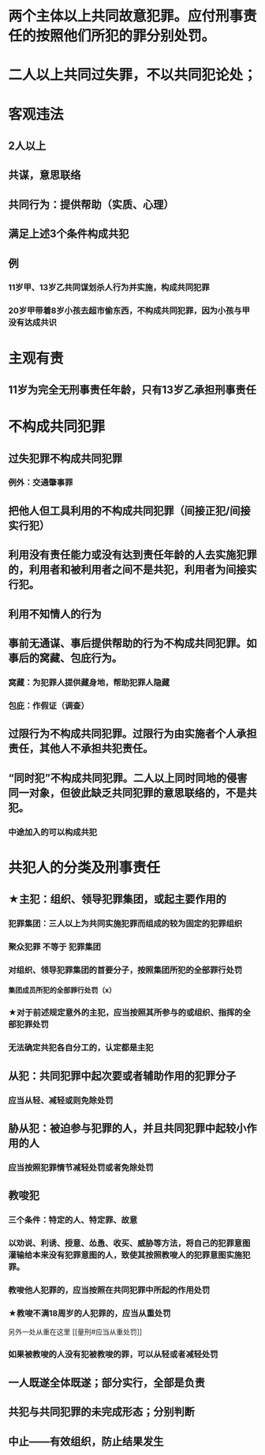 # 两个主体以上共同故意犯罪。应付刑事责任的按照他们所犯的罪分别处罚。
# 二人以上共同过失罪，不以共同犯论处；
# 客观违法
## 2人以上
## 共谋，意思联络
## 共同行为：提供帮助（实质、心理）
## 满足上述3个条件构成共犯
## 例
### 11岁甲、13岁乙共同谋划杀人行为并实施，构成共同犯罪
### 20岁甲带着8岁小孩去超市偷东西，不构成共同犯罪，因为小孩与甲没有达成共识
# 主观有责
## 11岁为完全无刑事责任年龄，只有13岁乙承担刑事责任
# 不构成共同犯罪
## 过失犯罪不构成共同犯罪
### 例外：交通肇事罪
## 把他人但工具利用的不构成共同犯罪（间接正犯/间接实行犯）
## 利用没有责任能力或没有达到责任年龄的人去实施犯罪的，利用者和被利用者之间不是共犯，利用者为间接实行犯。
## 利用不知情人的行为
## 事前无通谋、事后提供帮助的行为不构成共同犯罪。如事后的窝藏、包庇行为。
### 窝藏：为犯罪人提供藏身地，帮助犯罪人隐藏
### 包庇：作假证（调查）
## 过限行为不构成共同犯罪。过限行为由实施者个人承担责任，其他人不承担共犯责任。
## “同时犯”不构成共同犯罪。二人以上同时同地的侵害同一对象，但彼此缺乏共同犯罪的意思联络的，不是共犯。
### 中途加入的可以构成共犯
# 共犯人的分类及刑事责任
## ★主犯：组织、领导犯罪集团，或起主要作用的
### 犯罪集团：三人以上为共同实施犯罪而组成的较为固定的犯罪组织
### 聚众犯罪 不等于 犯罪集团
### 对组织、领导犯罪集团的首要分子，按照集团所犯的全部罪行处罚
#### 集团成员所犯的全部罪行处罚（x）
### ★对于前述规定意外的主犯，应当按照其所参与的或组织、指挥的全部犯罪处罚
### 无法确定共犯各自分工的，认定都是主犯
## 从犯：共同犯罪中起次要或者辅助作用的犯罪分子
### 应当从轻、减轻或则免除处罚
## 胁从犯：被迫参与犯罪的人，并且共同犯罪中起较小作用的人
### 应当按照犯罪情节减轻处罚或者免除处罚
## 教唆犯
### 三个条件：特定的人、特定罪、故意
### 以劝说、利诱、授意、怂恿、收买、威胁等方法，将自己的犯罪意图灌输给本来没有犯罪意图的人，致使其按照教唆人的犯罪意图实施犯罪。
### 教唆他人犯罪的，应当按照在共同犯罪中所起的作用处罚
### ★教唆不满18周岁的人犯罪的，应当从重处罚
另外一处从重在这里 [[量刑#应当从重处罚]]
### 如果被教唆的人没有犯被教唆的罪，可以从轻或者减轻处罚
## 一人既遂全体既遂；部分实行，全部是负责
## 共犯与共同犯罪的未完成形态；分别判断
## 中止——有效组织，防止结果发生